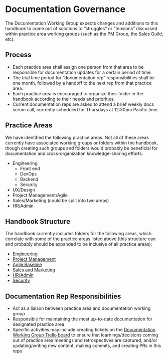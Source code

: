 # Documentation Governance

The Documentation Working Group expects changes and additions to this handbook to come out of solutions to “struggles” or “tensions” discussed within practice area working groups (such as the PM Group, the Sales Guild, etc).

## Process

* Each practice area shall assign one person from that area to be responsible for documentation updates for a certain period of time.
* The trial time period for “documentation rep” responsibilities shall be one month, followed by a handoff to the next rep from that practice area.
* Each practice area is encouraged to organize their folder in the handbook according to their needs and priorities.
* Current documentation reps are asked to attend a brief weekly docs scrum call, currently scheduled for Thursdays at 12:30pm Pacific time.

## Practice Areas

We have identified the following practice areas. Not all of these areas currently have associated working groups or folders within the handbook, though creating such groups and folders would probably be beneficial for documentation and cross-organization knowledge-sharing efforts.

* Engineering
  * Front end
  * DevOps
  * Backend
  * Security
* UX/Design
* Project Management/Agile
* Sales/Marketing (could be split into two areas)
* HR/Admin

## Handbook Structure

The handbook currently includes folders for the following areas, which correlate with some of the practice areas listed above (this structure can and probably should be expanded to be inclusive of all practice areas):

* [Engineering](/05-engineering)
* [Project Management](/06-project-management)
* [Agile Baseline](/04-how-we-work/agile-baseline)
* [Sales and Marketing](/07-sales-and-marketing)
* [HR/Admin](/08-hr-admin)
* [Security](09-security)

## Documentation Rep Responsibilities

* Act as a liaison between practice area and documentation working group
* Responsible for maintaining the most up-to-date documentation for designated practice area
* Specific activities may include creating tickets on the [Documentation Working Group Trello board](https://trello.com/b/ZKx6l4bC/documentation-working-group) to ensure that learnings/decisions coming out of practice area meetings and retrospectives are captured, and/or updating/writing new content, making commits, and creating PRs in this repo
